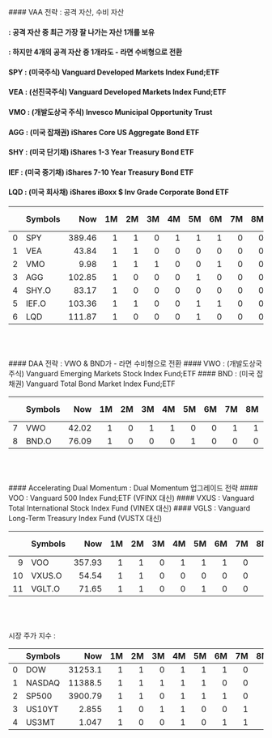   
<br>
<br>
<br>
#### VAA 전략 : 공격 자산, 수비 자산    
     
     
     
     
####         : 공격 자산 중 최근 가장 잘 나가는 자산 1개를 보유    
####         : 하지만 4개의 공격 자산 중 1개라도 - 라면 수비형으로 전환    
#### SPY : (미국주식) Vanguard Developed Markets Index Fund;ETF    
#### VEA : (선진국주식) Vanguard Developed Markets Index Fund;ETF    
#### VMO : (개발도상국 주식) Invesco Municipal Opportunity Trust    
#### AGG : (미국 잡채권) iShares Core US Aggregate Bond ETF    
#### SHY : (미국 단기채) iShares 1-3 Year Treasury Bond ETF    
#### IEF : (미국 중기채) iShares 7-10 Year Treasury Bond ETF    
#### LQD : (미국 회사채) iShares iBoxx $ Inv Grade Corporate Bond ETF    
     
     
     
|    | Symbols   |    Now |   1M |   2M |   3M |   4M |   5M |   6M |   7M |   8M |   9M |   10M |   11M |   1st_M |   1-3M |   1-6M |   1-12M |   ALL_Point |
|---:|:----------|-------:|-----:|-----:|-----:|-----:|-----:|-----:|-----:|-----:|-----:|------:|------:|--------:|-------:|-------:|--------:|------------:|
|  0 | SPY       | 389.46 |    1 |    1 |    0 |    1 |    1 |    1 |    0 |    0 |    0 |     1 |     0 |       0 |      4 |   0.67 |    0.55 |        5.21 |
|  1 | VEA       |  43.84 |    1 |    1 |    0 |    0 |    0 |    0 |    0 |    0 |    0 |     1 |     0 |       0 |      4 |   0.33 |    0.27 |        4.61 |
|  2 | VMO       |   9.98 |    1 |    1 |    1 |    0 |    0 |    1 |    0 |    0 |    0 |     0 |     0 |       0 |      0 |   0.33 |    0.36 |        0.7  |
|  3 | AGG       | 102.85 |    1 |    0 |    0 |    0 |    1 |    0 |    0 |    0 |    0 |     0 |     0 |       0 |      0 |   0    |    0.18 |        0.18 |
|  4 | SHY.O     |  83.17 |    1 |    0 |    0 |    0 |    0 |    0 |    0 |    0 |    0 |     0 |     0 |       0 |      0 |   0    |    0.09 |        0.09 |
|  5 | IEF.O     | 103.36 |    1 |    1 |    0 |    0 |    1 |    1 |    0 |    0 |    0 |     0 |     0 |       0 |      0 |   0.33 |    0.36 |        0.7  |
|  6 | LQD       | 111.87 |    1 |    0 |    0 |    0 |    1 |    0 |    0 |    0 |    0 |     0 |     0 |       0 |      0 |   0    |    0.18 |        0.18 |     
     
     
<br>
<br>
<br>
#### DAA 전략 : VWO & BND가 - 라면 수비형으로 전환  
#### VWO : (개발도상국 주식) Vanguard Emerging Markets Stock Index Fund;ETF     
#### BND : (미국 잡채권) Vanguard Total Bond Market Index Fund;ETF     
     
     
|    | Symbols   |   Now |   1M |   2M |   3M |   4M |   5M |   6M |   7M |   8M |   9M |   10M |   11M |   1st_M |   1-3M |   1-6M |   1-12M |   ALL_Point |
|---:|:----------|------:|-----:|-----:|-----:|-----:|-----:|-----:|-----:|-----:|-----:|------:|------:|--------:|-------:|-------:|--------:|------------:|
|  7 | VWO       | 42.02 |    1 |    0 |    1 |    1 |    0 |    0 |    1 |    1 |    0 |     0 |     0 |       0 |      0 |   0.67 |    0.45 |        1.12 |
|  8 | BND.O     | 76.09 |    1 |    0 |    0 |    0 |    1 |    0 |    0 |    0 |    0 |     0 |     0 |       0 |      0 |   0    |    0.18 |        0.18 |     
     
<br>
<br>
<br>
#### Accelerating Dual Momentum : Dual Momentum 업그레이드 전략     
#### VOO : Vanguard 500 Index Fund;ETF (VFINX 대신)     
#### VXUS : Vanguard Total International Stock Index Fund (VINEX 대신)     
#### VGLS : Vanguard Long-Term Treasury Index Fund (VUSTX 대신)     
     
     
|    | Symbols   |    Now |   1M |   2M |   3M |   4M |   5M |   6M |   7M |   8M |   9M |   10M |   11M |   1st_M |   1-3M |   1-6M |   1-12M |   ALL_Point |
|---:|:----------|-------:|-----:|-----:|-----:|-----:|-----:|-----:|-----:|-----:|-----:|------:|------:|--------:|-------:|-------:|--------:|------------:|
|  9 | VOO       | 357.93 |    1 |    1 |    0 |    1 |    1 |    1 |    0 |    0 |    0 |     1 |     0 |       0 |      4 |   0.67 |    0.55 |        5.21 |
| 10 | VXUS.O    |  54.54 |    1 |    1 |    0 |    0 |    0 |    0 |    0 |    0 |    0 |     1 |     0 |       0 |      4 |   0.33 |    0.27 |        4.61 |
| 11 | VGLT.O    |  71.65 |    1 |    1 |    0 |    0 |    1 |    0 |    0 |    0 |    0 |     0 |     0 |       0 |      0 |   0    |    0.27 |        0.27 |     
     
<br>
<br>
<br>
시장 주가 지수 : 
     
     
|    | Symbols   |       Now |   1M |   2M |   3M |   4M |   5M |   6M |   7M |   8M |   9M |   10M |   11M |   SUM |   MIN_F |   AVG_F |   MAX_F |
|---:|:----------|----------:|-----:|-----:|-----:|-----:|-----:|-----:|-----:|-----:|-----:|------:|------:|------:|--------:|--------:|--------:|
|  0 | DOW       | 31253.1   |    1 |    1 |    0 |    1 |    1 |    1 |    0 |    0 |    0 |     1 |     0 |     6 |  -12.93 |    0.04 |   11.37 |
|  1 | NASDAQ    | 11388.5   |    1 |    1 |    1 |    1 |    1 |    0 |    0 |    0 |    0 |     1 |     0 |     6 |  -12.32 |    0.06 |    9.35 |
|  2 | SP500     |  3900.79  |    1 |    1 |    0 |    1 |    1 |    1 |    0 |    0 |    0 |     1 |     0 |     6 |  -11.98 |    0.05 |    9.38 |
|  3 | US10YT    |     2.855 |    1 |    0 |    1 |    1 |    0 |    0 |    1 |    1 |    1 |     1 |     1 |     8 |  -29.56 |    0.14 |   51    |
|  4 | US3MT     |     1.047 |    1 |    0 |    0 |    1 |    0 |    1 |    1 |    1 |    1 |     1 |     1 |     8 | -264.28 |   -0.07 |  253.33 |     
     
